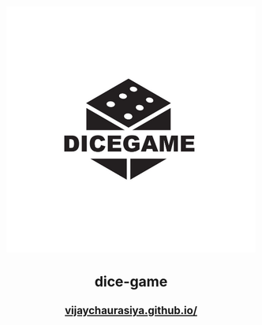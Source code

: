 <div align="center">
  <img src="images/dicegame.jpg" style-"width:50px; height:50px">
  <h1>dice-game</h1>
  <p><a href="https://vijaychaurasiya.github.io/dice-game/"><h2>vijaychaurasiya.github.io/</h2></a></p>
  </div>
